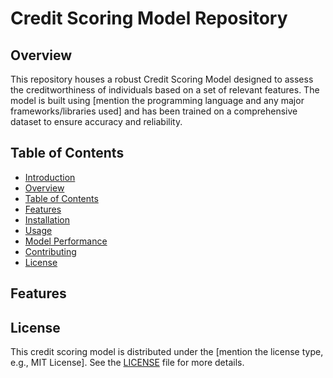 # Credit Scoring Model Repository

## Overview

This repository houses a robust Credit Scoring Model designed to assess the creditworthiness of individuals based on a set of relevant features. The model is built using [mention the programming language and any major frameworks/libraries used] and has been trained on a comprehensive dataset to ensure accuracy and reliability.

## Table of Contents

- [Introduction](#credit-scoring-model-repository)
- [Overview](#overview)
- [Table of Contents](#table-of-contents)
- [Features](#features)
- [Installation](#installation)
- [Usage](#usage)
- [Model Performance](#model-performance)
- [Contributing](#contributing)
- [License](#license)

## Features



## License

This credit scoring model is distributed under the [mention the license type, e.g., MIT License]. See the [LICENSE](LICENSE) file for more details.
